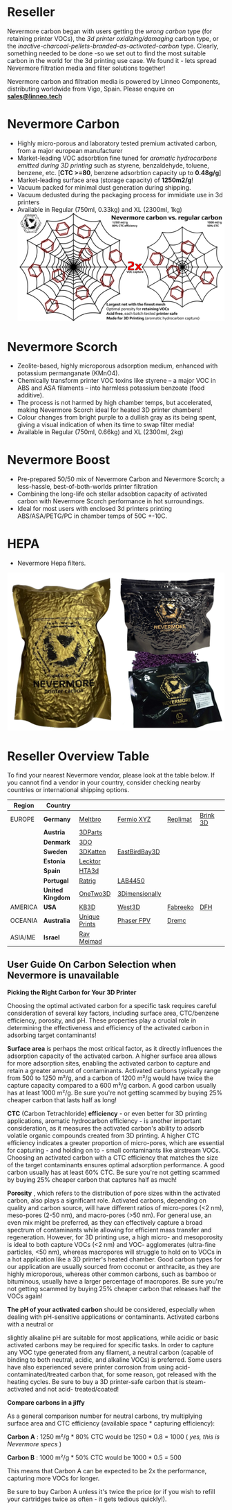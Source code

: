 # Reseller
Nevermore carbon began with users getting the _wrong carbon_ type (for retaining printer VOCs), the _3d printer oxidizing/damaging_ carbon type, or the _inactive-charcoal-pellets-branded-as-activated-carbon_ type. Clearly, something needed to be done -so we set out to find the most suitable carbon in the world for the 3d printing use case. We found it - lets spread Nevermore filtration media and filter solutions together!

Nevermore carbon and filtration media is powered by Linneo Components, distributing worldwide from Vigo, Spain. Please enquire on **sales@linneo.tech**

# Nevermore Carbon

* Highly micro-porous and laboratory tested premium activated carbon, from a major european manufacturer
* Market-leading VOC adsorbtion fine tuned for _aromatic hydrocarbons emitted during 3D printing_ such as styrene, benzaldehyde, toluene, benzene, etc. [**CTC >=80**, benzene adsorbtion capacity up to **0.48g/g**]
* Market-leading surface area (storage capacity) of **1250m2/g**! 
* Vacuum packed for minimal dust generation during shipping.
* Vacuum dedusted during the packaging process for immidiate use in 3d printers
* Available in Regular (750ml, 0.33kg) and XL (2300ml, 1kg)
![Nevermore Carbon](Nevermore_vs_Regular_1080.png)


# Nevermore Scorch

* Zeolite-based, highly microporous adsorption medium, enhanced with potassium permanganate (KMnO4).
* Chemically transform printer VOC toxins like styrene – a major VOC in ABS and ASA filaments – into harmless potassium benzoate (food additive).
* The process is not harmed by high chamber temps, but accelerated, making Nevermore Scorch ideal for heated 3D printer chambers!
* Colour changes from bright purple to a dullish gray as its being spent, giving a visual indication of when its time to swap filter media!
* Available in Regular (750ml, 0.66kg) and XL (2300ml, 2kg)

# Nevermore Boost

* Pre-prepared 50/50 mix of Nevermore Carbon and Nevermore Scorch; a less-hassle, best-of-both-worlds printer filtration
* Combining the long-life och stellar adsobtion capacity of activated carbon with Nevermore Scorch performance in hot surroundings.
* Ideal for most users with enclosed 3d printers printing ABS/ASA/PETG/PC in chamber temps of 50C +-10C.

# HEPA

* Nevermore Hepa filters.

![Nevermore Filtration Media](filtration_media.png)

# Reseller Overview Table

To find your nearest Nevermore vendor, please look at the table below. If you cannot find a vendor in your country, consider checking nearby countries or international shipping options.

| Region  | Country            |                                             |                                              |                                              |                                              |                                              |
|---------|--------------------|---------------------------------------------|----------------------------------------------|----------------------------------------------|----------------------------------------------|----------------------------------------------|
| EUROPE  | **Germany**        | [Meltbro](https://meltbro.de/)              | [Fermio XYZ](https://fermio.xyz/)            | [Replimat](https://www.replimat.eu/)         | [Brink 3D](https://brink-3d.de/)           |              |
|         | **Austria**        | [3DParts](https://www.3dparts.at/)          |                                              |                                              |                                              |                                              |
|         | **Denmark**        | [3DO](https://3do.eu)                       |                                              |                                              |                                              |                                              |
|         | **Sweden**         | [3DKatten](https://3dkatten.se/)            | [EastBirdBay3D](https://ebb3d.se/?s=nevermore&post_type=product&product_cat=0)           |                                              |                                              |                                              |
|         | **Estonia**        | [Lecktor](https://lecktor.com/en/)          |                                              |                                              |                                              |                                              |
|         | **Spain**          | [HTA3d ](https://www.hta3d.com/en/search?search=nevermore&description=true)          |                                              |                                              |                                              |                                              |
|         | **Portugal**       | [Ratrig](https://ratrig.com/)               | [LAB4450](https://lab4450.com/)              |                                              |                                              |                                              |
|         | **United Kingdom** | [OneTwo3D](https://www.onetwo3d.co.uk)      | [3Dimensionally](https://3dimensionally.com/)|                                              |                                              |                                              |
| AMERICA | **USA**            | [KB3D](https://kb-3d.com)                   | [West3D](https://west3d.com/)                | [Fabreeko](https://www.fabreeko.com)         | [DFH](https://dfh.fm)                        |                                              |
| OCEANIA | **Australia**      | [Unique Prints](https://uniqueprints.shop/) | [Phaser FPV](https://www.phaserfpv.com.au/)  | [Dremc](https://store.dremc.com.au/)         |                                              |                                              |
| ASIA/ME | **Israel**         | [Rav Meimad](https://en.ravmeimad.shop/)    |                                              |                                              |                                              |                                              |



## User Guide On Carbon Selection when Nevermore is unavailable

**Picking the Right Carbon for Your 3D Printer**

Choosing the optimal activated carbon for a specific task requires careful
consideration of several key factors, including surface area, CTC/benzene
efficiency, porosity, and pH. These properties play a crucial role in determining the
effectiveness and efficiency of the activated carbon in adsorbing target
contaminants!

**Surface area** is perhaps the most critical factor, as it directly influences the
adsorption capacity of the activated carbon. A higher surface area allows for more
adsorption sites, enabling the activated carbon to capture and retain a greater
amount of contaminants. Activated carbons typically range from 500 to 1250 m²/g,
and a carbon of 1200 m²/g would have twice the capture capacity compared to a
600 m²/g carbon. A good carbon usually has at least 1000 m²/g.
Be sure you're not getting scammed by buying 25% cheaper carbon that lasts half
as long!

**CTC** (Carbon Tetrachloride) **efficiency** - or even better for 3D printing applications,
aromatic hydrocarbon efficiency - is another important consideration, as it
measures the activated carbon's ability to adsorb volatile organic compounds
created from 3D printing. A higher CTC efficiency indicates a greater proportion of
micro-pores, which are essential for capturing - and holding on to - small
contaminants like airstream VOCs. Choosing an activated carbon with a CTC
efficiency that matches the size of the target contaminants ensures optimal
adsorption performance. A good carbon usually has at least 60% CTC.
Be sure you're not getting scammed by buying 25% cheaper carbon that captures
half as much!

**Porosity** , which refers to the distribution of pore sizes within the activated carbon,
also plays a significant role. Activated carbons, depending on quality and carbon
source, will have different ratios of micro-pores (<2 nm), meso-pores (2-50 nm),
and macro-pores (>50 nm). For general use, an even mix might be preferred, as
they can effectively capture a broad spectrum of contaminants while allowing for
efficient mass transfer and regeneration. However, for 3D printing use, a high
micro- and mesoporosity is ideal to both capture VOCs (<2 nm) and VOC-
agglomerates (ultra-fine particles, <50 nm), whereas macropores will struggle to
hold on to VOCs in a hot application like a 3D printer's heated chamber. Good
carbon types for our application are usually sourced from coconut or anthracite, as
they are highly microporous, whereas other common carbons, such as bamboo or
bituminous, usually have a larger percentage of macropores.
Be sure you're not getting scammed by buying 25% cheaper carbon that releases
half the VOCs again!

**The pH of your activated carbon** should be considered, especially when dealing
with pH-sensitive applications or contaminants. Activated carbons with a neutral or


slightly alkaline pH are suitable for most applications, while acidic or basic activated
carbons may be required for specific tasks. In order to capture any VOC type
generated from any filament, a neutral carbon (capable of binding to both neutral,
acidic, and alkaline VOCs) is preferred. Some users have also experienced severe
printer corrosion from using acid-contaminated/treated carbon that, for some
reason, got released with the heating cycles.
Be sure to buy a 3D printer-safe carbon that is steam-activated and not acid-
treated/coated!

**Compare carbons in a jiffy**

As a general comparison number for neutral carbons, try multiplying surface area
and CTC efficiency (available space * capturing efficiency):

**Carbon A** : 1250 m²/g * 80% CTC would be 1250 * 0.8 = 1000 ( _yes, this is
Nevermore specs_ )

**Carbon B** : 1000 m²/g * 50% CTC would be 1000 * 0.5 = 500

This means that Carbon A can be expected to be 2x the performance, capturing
more VOCs for longer.

Be sure to buy Carbon A unless it's twice the price (or if you wish to refill your
cartridges twice as often - it gets tedious quickly!).


